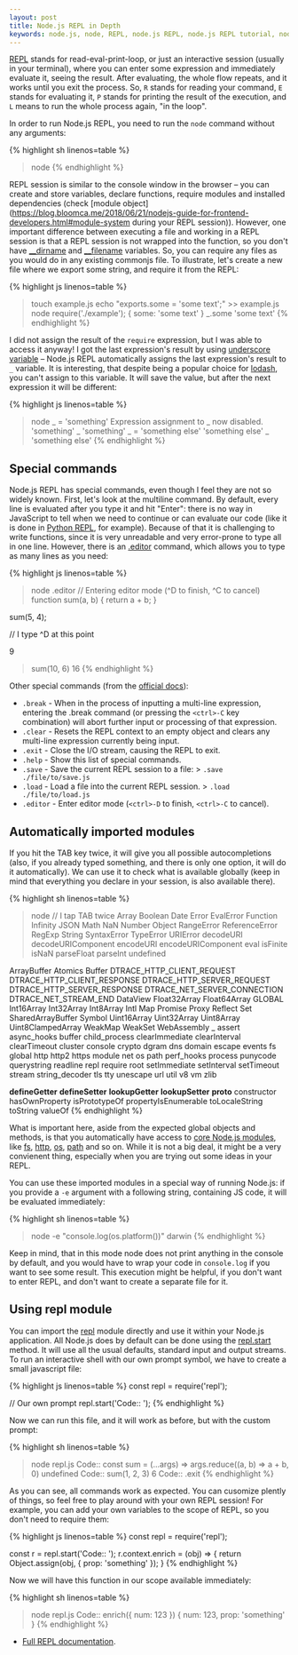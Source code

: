 ```yaml
---
layout: post
title: Node.js REPL in Depth
keywords: node.js, node, REPL, node.js REPL, node.js REPL tutorial, node.js REPL in depth, javascript, seva zaikov, bloomca
---
```


[REPL](https://en.wikipedia.org/wiki/Read%E2%80%93eval%E2%80%93print_loop) stands for read-eval-print-loop, or just an interactive session (usually in your terminal), where you can enter some expression and immediately evaluate it, seeing the result. After evaluating, the whole flow repeats, and it works until you exit the process. So, `R` stands for reading your command, `E` stands for evaluating it, `P` stands for printing the result of the execution, and `L` means to run the whole process again, "in the loop".

In order to run Node.js REPL, you need to run the `node` command without any arguments:

{% highlight sh linenos=table %}
> node
{% endhighlight %}

REPL session is similar to the console window in the browser – you can create and store variables, declare functions, require modules and installed dependencies (check [module object](https://blog.bloomca.me/2018/06/21/nodejs-guide-for-frontend-developers.html#module-system during your REPL session)). However, one important difference between executing a file and working in a REPL session is that a REPL session is not wrapped into the function, so you don't have [__dirname](https://nodejs.org/docs/latest/api/modules.html#modules_dirname) and [__filename](https://nodejs.org/docs/latest/api/modules.html#modules_filename) variables. So, you can require any files as you would do in any existing commonjs file. To illustrate, let's create a new file where we export some string, and require it from the REPL:

{% highlight js linenos=table %}
> touch example.js
> echo "exports.some = 'some text';" >> example.js
> node
> require('./example');
{ some: 'some text' }
> _.some
'some text'
{% endhighlight %}

I did not assign the result of the `require` expression, but I was able to access it anyway! I got the last expression's result by using [underscore variable](https://nodejs.org/api/repl.html#repl_assignment_of_the_underscore_variable) – Node.js REPL automatically assigns the last expression's result to `_` variable. It is interesting, that despite being a popular choice for [lodash](https://lodash.com/), you can't assign to this variable. It will save the value, but after the next expression it will be different:

{% highlight js linenos=table %}
> node
> _ = 'something'
Expression assignment to _ now disabled.
'something'
> _
'something'
> _ = 'something else'
'something else'
> _
'something else'
{% endhighlight %}

## Special commands

Node.js REPL has special commands, even though I feel they are not so widely known. First, let's look at the multiline command. By default, every line is evaluated after you type it and hit "Enter": there is no way in JavaScript to tell when we need to continue or can evaluate our code (like it is done in [Python REPL](https://docs.python.org/3/tutorial/interpreter.html#interactive-mode), for example). Because of that it is challenging to write functions, since it is very unreadable and very error-prone to type all in one line. However, there is an [.editor](https://nodejs.org/api/repl.html#repl_commands_and_special_keys) command, which allows you to type as many lines as you need:

{% highlight js linenos=table %}
> node
> .editor
// Entering editor mode (^D to finish, ^C to cancel)
function sum(a, b) {
  return a + b;
}

sum(5, 4);

// I type ^D at this point

9

> sum(10, 6)
16
{% endhighlight %}

Other special commands (from the [official docs](https://nodejs.org/api/repl.html#repl_commands_and_special_keys)):

- `.break` - When in the process of inputting a multi-line expression, entering the .break command (or pressing the `<ctrl>-C` key combination) will abort further input or processing of that expression.
- `.clear` - Resets the REPL context to an empty object and clears any multi-line expression currently being input.
- `.exit` - Close the I/O stream, causing the REPL to exit.
- `.help` - Show this list of special commands.
- `.save` - Save the current REPL session to a file: > `.save ./file/to/save.js`
- `.load` - Load a file into the current REPL session. > `.load ./file/to/load.js`
- `.editor` - Enter editor mode (`<ctrl>-D` to finish, `<ctrl>-C` to cancel).

## Automatically imported modules

If you hit the TAB key twice, it will give you all possible autocompletions (also, if you already typed something, and there is only one option, it will do it automatically). We can use it to check what is available globally (keep in mind that everything you declare in your session, is also available there).

{% highlight sh linenos=table %}
> node
// I tap TAB twice
Array                         Boolean                       Date                          Error                         EvalError                     Function                      Infinity
JSON                          Math                          NaN                           Number                        Object                        RangeError                    ReferenceError
RegExp                        String                        SyntaxError                   TypeError                     URIError                      decodeURI                     decodeURIComponent
encodeURI                     encodeURIComponent            eval                          isFinite                      isNaN                         parseFloat                    parseInt
undefined

ArrayBuffer                   Atomics                       Buffer                        DTRACE_HTTP_CLIENT_REQUEST    DTRACE_HTTP_CLIENT_RESPONSE   DTRACE_HTTP_SERVER_REQUEST    DTRACE_HTTP_SERVER_RESPONSE
DTRACE_NET_SERVER_CONNECTION  DTRACE_NET_STREAM_END         DataView                      Float32Array                  Float64Array                  GLOBAL                        Int16Array
Int32Array                    Int8Array                     Intl                          Map                           Promise                       Proxy                         Reflect
Set                           SharedArrayBuffer             Symbol                        Uint16Array                   Uint32Array                   Uint8Array                    Uint8ClampedArray
WeakMap                       WeakSet                       WebAssembly                   _                             assert                        async_hooks                   buffer
child_process                 clearImmediate                clearInterval                 clearTimeout                  cluster                       console                       crypto
dgram                         dns                           domain                        escape                        events                        fs                            global
http                          http2                         https                         module                        net                           os                            path
perf_hooks                    process                       punycode                      querystring                   readline                      repl                          require
root                          setImmediate                  setInterval                   setTimeout                    stream                        string_decoder                tls
tty                           unescape                      url                           util                          v8                            vm                            zlib

__defineGetter__              __defineSetter__              __lookupGetter__              __lookupSetter__              __proto__                     constructor                   hasOwnProperty
isPrototypeOf                 propertyIsEnumerable          toLocaleString                toString                      valueOf
{% endhighlight %}

What is important here, aside from the expected global objects and methods, is that you automatically have access to [core Node.js modules](https://nodejs.org/api/repl.html#repl_accessing_core_node_js_modules), like [fs](https://nodejs.org/dist/latest-v10.x/docs/api/fs.html), [http](https://nodejs.org/dist/latest-v10.x/docs/api/http.html), [os](https://nodejs.org/dist/latest-v10.x/docs/api/os.html), [path](https://nodejs.org/dist/latest-v10.x/docs/api/path.html) and so on. While it is not a big deal, it might be a very convienent thing, especially when you are trying out some ideas in your REPL.

You can use these imported modules in a special way of running Node.js: if you provide a `-e` argument with a following string, containing JS code, it will be evaluated immediately:

{% highlight sh linenos=table %}
> node -e "console.log(os.platform())"
darwin
{% endhighlight %}

Keep in mind, that in this mode node does not print anything in the console by default, and you would have to wrap your code in `console.log` if you want to see some result. This execution might be helpful, if you don't want to enter REPL, and don't want to create a separate file for it.

## Using repl module

You can import the [repl](https://nodejs.org/api/repl.html#repl_repl) module directly and use it within your Node.js application. All Node.js does by default can be done using the [repl.start](https://nodejs.org/api/repl.html#repl_repl_start_options) method. It will use all the usual defaults, standard input and output streams. To run an interactive shell with our own prompt symbol, we have to create a small javascript file:

{% highlight js linenos=table %}
const repl = require('repl');

// Our own prompt
repl.start('Code:: ');
{% endhighlight %}

Now we can run this file, and it will work as before, but with the custom prompt:

{% highlight sh linenos=table %}
> node repl.js
Code:: const sum = (...args) => args.reduce((a, b) => a + b, 0)
undefined
Code:: sum(1, 2, 3)
6
Code:: .exit
{% endhighlight %}

As you can see, all commands work as expected. You can cusomize plently of things, so feel free to play around with your own REPL session! For example, you can add your own variables to the scope of REPL, so you don't need to require them:

{% highlight js linenos=table %}
const repl = require('repl');

const r = repl.start('Code:: ');
r.context.enrich = (obj) => {
  return Object.assign(obj, { prop: 'something' });
}
{% endhighlight %}

Now we will have this function in our scope available immediately:

{% highlight sh linenos=table %}
> node repl.js
Code:: enrich({ num: 123 })
{ num: 123, prop: 'something' }
{% endhighlight %}

- [Full REPL documentation](https://nodejs.org/api/repl.html).
